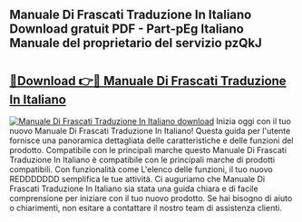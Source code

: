 ## Manuale Di Frascati Traduzione In Italiano Download gratuit PDF - Part-pEg Italiano Manuale del proprietario del servizio pzQkJ

# <h2><a href="http://dfgjg7.blite.top/?on=Manuale+Di+Frascati+Traduzione+In+Italiano">🔗Download 👉🔴 Manuale Di Frascati Traduzione In Italiano</a></h2>

[![Manuale Di Frascati Traduzione In Italiano download](https://i.imgur.com/lujVjoI.png)](http://dfgjg7.blite.top/?on=Manuale+Di+Frascati+Traduzione+In+Italiano)
Inizia oggi con il tuo nuovo Manuale Di Frascati Traduzione In Italiano! Questa guida per l'utente fornisce una panoramica dettagliata delle caratteristiche e delle funzioni del prodotto. Compatibile con le principali marche questo Manuale Di Frascati Traduzione In Italiano è compatibile con le principali marche di prodotti compatibili. Con funzionalità come L'elenco delle funzioni, il tuo nuovo REDDDDDDD semplifica le tue attività. Ci auguriamo che Manuale Di Frascati Traduzione In Italiano sia stata una guida chiara e di facile comprensione per iniziare con il tuo nuovo prodotto. Se hai bisogno di aiuto o chiarimenti, non esitare a contattare il nostro team di assistenza clienti.
